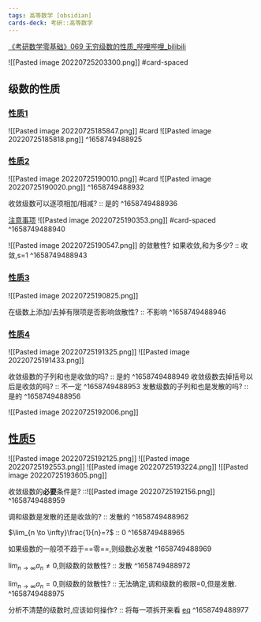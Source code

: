 ```yaml
---
tags: 高等数学 [obsidian]
cards-deck: 考研::高等数学
---
```


[《考研数学零基础》069 无穷级数的性质_哔哩哔哩_bilibili](https://www.bilibili.com/video/BV1CT4y1z7rz/)

![[Pasted image 20220725203300.png]] #card-spaced 

## 级数的性质
### [性质1](https://www.bilibili.com/video/BV1CT4y1z7rz?t=19.5)
![[Pasted image 20220725185847.png]] #card 
![[Pasted image 20220725185818.png]]
^1658749488925

### [性质2](https://www.bilibili.com/video/BV1CT4y1z7rz?t=28.6)
![[Pasted image 20220725190010.png]]
#card 
![[Pasted image 20220725190020.png]]
^1658749488932

收敛级数可以逐项相加/相减? :: 是的 ^1658749488936

[注意事项](https://www.bilibili.com/video/BV1CT4y1z7rz?t=222.2)
![[Pasted image 20220725190353.png]] #card-spaced 
^1658749488940

![[Pasted image 20220725190547.png]] 的敛散性? 如果收敛,和为多少? :: 收敛,s=1 ^1658749488943

### [性质3](https://www.bilibili.com/video/BV1CT4y1z7rz?t=430.0)
![[Pasted image 20220725190825.png]]

在级数上添加/去掉有限项是否影响敛散性? :: 不影响 ^1658749488946

### [性质4](https://www.bilibili.com/video/BV1CT4y1z7rz?t=529.5)
![[Pasted image 20220725191325.png]]
![[Pasted image 20220725191433.png]]

收敛级数的子列和也是收敛的吗? :: 是的 ^1658749488949
收敛级数去掉括号以后是收敛的吗? :: 不一定 ^1658749488953
发散级数的子列和也是发散的吗? :: 是的 ^1658749488956

![[Pasted image 20220725192006.png]]

## [性质5](https://www.bilibili.com/video/BV1CT4y1z7rz?t=1148.5)
![[Pasted image 20220725192125.png]]
![[Pasted image 20220725192553.png]]
![[Pasted image 20220725193224.png]]
![[Pasted image 20220725193605.png]]


收敛级数的**必要**条件是? ::![[Pasted image 20220725192156.png]] ^1658749488959

调和级数是发散的还是收敛的? :: 发散的 ^1658749488962

$\lim_{n \to \infty}\frac{1}{n}=?$ :: 0 ^1658749488965

如果级数的一般项不趋于==零==,则级数必发散
^1658749488969

$\lim_{n \to \infty}a_n\ne 0$,则级数的敛散性? :: 发散 ^1658749488972

$\lim_{n \to \infty}a_n=0$,则级数的敛散性? :: 无法确定,调和级数的极限=0,但是发散. ^1658749488975

分析不清楚的级数时,应该如何操作? :: 将每一项拆开来看 [eq](https://www.bilibili.com/video/BV1CT4y1z7rz?t=1584.5) ^1658749488977

